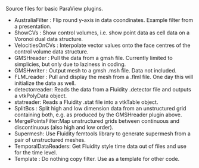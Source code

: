 Source files for basic ParaView plugins.

* AustraliaFilter : Flip round y-axis in data coondinates. Example filter from a presentation. 
* ShowCVs : Show control volumes, i.e. show point data as cell data on a Voronoi dual data structure.
* VelocitiesOnCVs :  Interpolate vector values onto the face centres of the control volume data structure.
* GMSHreader : Pull the data from a gmsh file. Currently limited to simplicies, but only due to laziness in coding.
* GMSHwriter : Output mesh to a gmsh .msh file. Data not included.
* FLMLreader : Pull and display the mesh from a .flml file. One day this will initialize the data as well.
* detectorreader: Reads the data from a Fluidity .detector file and outputs a vtkPolyData object.
* statreader: Reads a Fluidity .stat file into a vtkTable object.
* SplitBcs : Split high and low dimension data from an unstructured grid containing both, e.g. as produced by the GMSHreader plugin above.
* MergePointsFilter:Map unstructured grids between continuous and discontinuous (also high and low order).
* Supermesh: Use Fluidity femtools library to generate supermesh from a pair of unstructured meshes.
* TemporalDataReaders: Get Fluidity style time data out of files and use for the time level.
* Template : Do nothing copy filter. Use as a template for other code.
